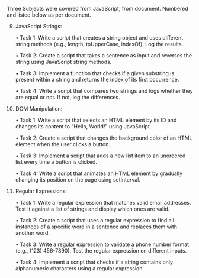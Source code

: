 Three Subjects were covered from JavaScript, from document. Numbered and listed below as per document.

9) JavaScript Strings:

    • Task 1: Write a script that creates a string object and uses different string methods (e.g., length, toUpperCase, indexOf). Log the results..

    • Task 2: Create a script that takes a sentence as input and reverses the string using JavaScript string methods.
    
    • Task 3: Implement a function that checks if a given substring is present within a string and returns the index of its first occurrence.
    
    • Task 4: Write a script that compares two strings and logs whether they are equal or not. If not, log the differences.

11) DOM Manipulation:

    • Task 1: Write a script that selects an HTML element by its ID and changes its content to "Hello, World!" using JavaScript.

    • Task 2: Create a script that changes the background color of an HTML element when the user clicks a button.

    • Task 3: Implement a script that adds a new list item to an unordered list every time a button is clicked.

    • Task 4: Write a script that animates an HTML element by gradually changing its position on the page using setInterval.

13) Regular Expressions:
    
    • Task 1: Write a regular expression that matches valid email addresses. Test it against a list of strings and display which ones are valid.
    
    • Task 2: Create a script that uses a regular expression to find all instances of a specific word in a sentence and replaces them with another word.
    
    • Task 3: Write a regular expression to validate a phone number format (e.g., (123) 456-7890). Test the regular expression on different inputs.
    
    • Task 4: Implement a script that checks if a string contains only alphanumeric characters using a regular expression.

